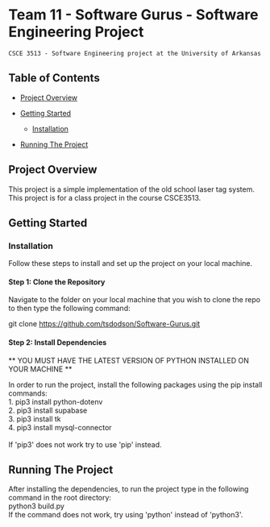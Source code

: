 # Team 11 - Software Gurus - Software Engineering Project

    CSCE 3513 - Software Engineering project at the University of Arkansas

## Table of Contents

- [Project Overview](#project-overview)

- [Getting Started](#getting-started)
  - [Installation](#installation)

- [Running The Project](#running-the-project)


## Project Overview

This project is a simple implementation of the old school laser tag system. This project is for a class project in the course CSCE3513.


## Getting Started

### Installation

Follow these steps to install and set up the project on your local machine.

#### Step 1: Clone the Repository

Navigate to the folder on your local machine that you wish to clone the repo to then type the following command: 

git clone https://github.com/tsdodson/Software-Gurus.git

#### Step 2: Install Dependencies
** YOU MUST HAVE THE LATEST VERSION OF PYTHON INSTALLED ON YOUR MACHINE **

In order to run the project, install the following packages using the pip install commands: <br>
    1. pip3 install python-dotenv <br>
    2. pip3 install supabase <br>
    3. pip3 install tk <br>
    4. pip3 install mysql-connector <br>
    <br>
If 'pip3' does not work try to use 'pip' instead.


## Running The Project

After installing the dependencies, to run the project type in the following command in the root directory:
<br>
python3 build.py
<br>
If the command does not work, try using 'python' instead of 'python3'.